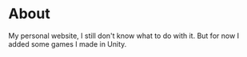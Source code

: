 # About
My personal website, I still don't know what to do with it.
But for now I added some games I made in Unity.
